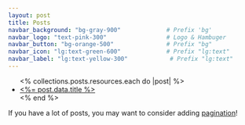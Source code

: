 ```yaml
---
layout: post
title: Posts
navbar_background: "bg-gray-900"             # Prefix 'bg'
navbar_logo: "text-pink-300"                 # Logo & Hambuger
navbar_button: "bg-orange-500"               # Prefix "bg"
navbar_icon: "lg:text-green-600"             # Prefix "lg:text"
navbar_label: "lg:text-yellow-300"            # Prefix "lg:text"  
---
```


<ul>
  <% collections.posts.resources.each do |post| %>
    <li>
      <a href="<%= post.relative_url %>"><%= post.data.title %></a>
    </li>
  <% end %>
</ul>

If you have a lot of posts, you may want to consider adding [pagination](https://www.bridgetownrb.com/docs/content/pagination)!
